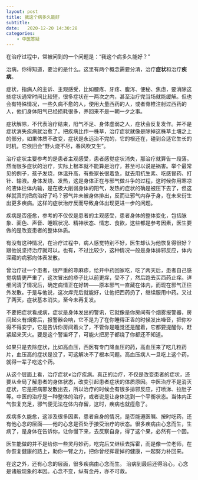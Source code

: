```yaml
---
layout: post
title: 我这个病多久能好
subtitle: 
date:   2020-12-20 14:30:28
categories: 
    - 中医答疑
---
```


在治疗过程中，常被问到的一个问题是：“我这个病多久能好？”

治病，你得知道，要治的是什么。这里有两个概念需要分清，治疗**症状**和治疗**疾病**。

症状，指病人的主诉、主观感受，比如腰疼、牙疼、腹泻、便秘、焦虑，要消除这些症状通常时间比较短，很多症状在一两次之内，甚至治疗完当场就能缓解。但也会有特殊情况，一些久病不愈的人，使用大量西药的人，或者脊椎注射过西药的人，他们身体阳气已经损耗很多，养回来不是一朝一夕之事。

症状解除，不代表治疗结束，阳气不足、身体虚弱之人，症状会反复发作。并不是症状消失疾病就治愈了。把疾病比作一株草，治疗症状就像是除掉这株草土壤之上的部分，如果体质不改变，症状是永远治不完的，它的根还在，碰到合适它生长的时机，它依旧会“野火烧不尽，春风吹又生”。

治疗症状主要参考的是患者主观感受，患者感觉症状消失，那治疗就算告一段落。然而很多症状的治疗，实际上根本就不能算是治疗，甚至可以说是祸害。举个最常见的例子，孩子发烧，体温升高，有些家长很着急，就去用抗生素、吃感冒药、打针、输液。身体发烧、发热，这是身体正在与邪气做斗争的过程，这时候你用寒凉的液体往体内输，是在极大削弱身体的阳气，发热的症状的确是被压下去了，但这样就真的把病治好了吗？邪气并未被身体排出，反而让邪气内存于身，在未来衍生出更多疾病。这样的症状治疗反而导致身体出现更进一步的问题。

疾病是否痊愈，参考的不仅仅是患者的主观感受，患者身体的整体变化，包括脉象、面色、声音、睡眠状况、精神状态、情志、食欲，这些都是参考因素，医生要做的是改变患者的整体体质。

有没有这种情况，在治疗过程中，病人感觉特别不好，医生却认为他恢复得很好？跟他说坚持治疗就可以。也有，不过比较少，这种情况一般是身体排邪反应，体内深藏的病邪向体表发散。

曾治疗过一个患者，很严重的荨麻疹，给开中药回家吃，吃了两天后，患者自己感觉病情更严重了，这次冒出的疹子比以前更痒，受不了，然后跑去买西药止痒。详细问清了情况后，确定病情正在好转——原本邪气一直藏在体内，而现在邪气正往外发散。于是与他说，这次痒完后就能好，让他把西药扔了，继续服用中药。又过了两天，症状基本消失，至今未再复发。

不要把症状看成病，症状是身体发出的警讯，它就像是你房间有个烟雾报警器，房间起火有烟雾后，报警器会响，它不是为了在你睡得正香的时候发出噪音，把你吵得不得安宁，它是告诉你房间着火了，不管你是睡觉还是醒着，它都要提醒你，赶紧起来灭火。要是这个警笛坏了，可能火把房子都烧了你都还不知道。

如果只是去除症状，比如高血压，西医有专门降血压的药，高血压来了吃几粒药片，血压高的症状是没了，可这解决不了根本问题。高血压病人一旦吃上这个药，就得一辈子吃这个药。

从这个层面上看，治疗症状≠治疗疾病。真正的治疗，不仅是改变患者的症状，还要从全局了解患者的身体状态，改变引起患者症状的体质原因。中医治疗不是消灭症状，它是把病邪发散出去，所以治疗的时候会有很多排邪反应，打喷涕、拉肚子等。中医的治疗是一种整体的治疗，或者说是让身体达到一个平衡状态。当体内正气恢复充足，邪气便无法在体内存留，这时，疾病也就痊愈了。

疾病多久能愈，这涉及很多因素，患者自身的情况，是否能遵医嘱、按时吃药，还有他心念的层面——他的心念是否处于接受治疗的状态。很多疾病由心念而生，生病了，是身体在告诉你，让你慢下来，去反察自身，得了这个果，必然有一个因。

医生能做的并不是给你一些灵丹妙药，吃完后又继续去挥霍，而是像一位老师，在你恢复健康的路上，助你一臂之力，把你曾经挥霍掉的健康，一起努力补回来。

在这之外，还有心念的层面，很多疾病由心念而生。
治病到最后还得治心，心念是诸般现象的本因。心念不变，纵有金丹，亦不可救。